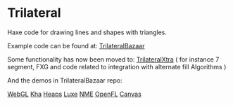 # Trilateral
Haxe code for drawing lines and shapes with triangles.

Example code can be found at:
[TrilateralBazaar](https://github.com/nanjizal/TrilateralBazaar/)

Some functionality has now been moved to:
[TrilateralXtra](https://github.com/nanjizal/TrilateralXtra/)
( for instance 7 segment, FXG and code related to integration with alternate fill Algorithms )

And the demos in TrilateralBazaar repo:

[WebGL](https://nanjizal.github.io/TrilateralBazaar/demo/binWebGL/)
[Kha](https://nanjizal.github.io/TrilateralBazaar/toolkitTest/build/html5/)
[Heaps](https://nanjizal.github.io/TrilateralBazaar/toolkitTest/binHeaps/)
[Luxe](https://nanjizal.github.io/TrilateralBazaar/toolkitTest/binLuxe/web/)
[NME](https://nanjizal.github.io/TrilateralBazaar/toolkitTest/binNme/jsprime/TestFlash/)
[OpenFL](https://nanjizal.github.io/TrilateralBazaar/toolkitTest/openFL/)
[Canvas](https://nanjizal.github.io/TrilateralBazaar/toolkitTest/binCanvas/?a=refresh)

